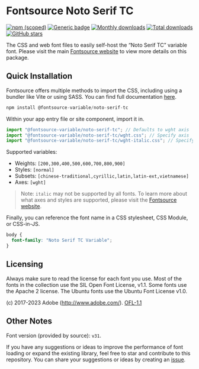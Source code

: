 # Fontsource Noto Serif TC

[![npm (scoped)](https://img.shields.io/npm/v/@fontsource-variable/noto-serif-tc?color=brightgreen)](https://www.npmjs.com/package/@fontsource-variable/noto-serif-tc) [![Generic badge](https://img.shields.io/badge/fontsource-passing-brightgreen)](https://github.com/fontsource/fontsource) [![Monthly downloads](https://badgen.net/npm/dm/@fontsource-variable/noto-serif-tc)](https://github.com/fontsource/fontsource) [![Total downloads](https://badgen.net/npm/dt/@fontsource-variable/noto-serif-tc)](https://github.com/fontsource/fontsource) [![GitHub stars](https://img.shields.io/github/stars/fontsource/fontsource.svg?style=social&label=Star)](https://github.com/fontsource/fontsource/stargazers)

The CSS and web font files to easily self-host the “Noto Serif TC” variable font. Please visit the main [Fontsource website](https://fontsource.org/fonts/noto-serif-tc) to view more details on this package.

## Quick Installation

Fontsource offers multiple methods to import the CSS, including using a bundler like Vite or using SASS. You can find full documentation [here](https://fontsource.org/docs/getting-started/introduction).

```javascript
npm install @fontsource-variable/noto-serif-tc
```

Within your app entry file or site component, import it in.

```javascript
import "@fontsource-variable/noto-serif-tc"; // Defaults to wght axis
import "@fontsource-variable/noto-serif-tc/wght.css"; // Specify axis
import "@fontsource-variable/noto-serif-tc/wght-italic.css"; // Specify axis and style
```

Supported variables:
- Weights: `[200,300,400,500,600,700,800,900]`
- Styles: `[normal]`
- Subsets: `[chinese-traditional,cyrillic,latin,latin-ext,vietnamese]`
- Axes: `[wght]`

> Note: `italic` may not be supported by all fonts. To learn more about what axes and styles are supported, please visit the [Fontsource website](https://fontsource.org/fonts/noto-serif-tc).

Finally, you can reference the font name in a CSS stylesheet, CSS Module, or CSS-in-JS.

```css
body {
  font-family: "Noto Serif TC Variable";
}
```

## Licensing
Always make sure to read the license for each font you use. Most of the fonts in the collection use the SIL Open Font License, v1.1. Some fonts use the Apache 2 license. The Ubuntu fonts use the Ubuntu Font License v1.0.

(c) 2017-2023 Adobe (http://www.adobe.com/).
[OFL-1.1](http://scripts.sil.org/OFL)

## Other Notes
Font version (provided by source): `v31`.

If you have any suggestions or ideas to improve the performance of font loading or expand the existing library, feel free to star and contribute to this repository. You can share your suggestions or ideas by creating an [issue](https://github.com/fontsource/fontsource/issues).